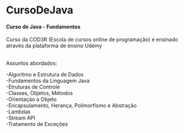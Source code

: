 # CursoDeJava
<h4>Curso de Java - Fundamentos</h4>
Curso da COD3R (Escola de cursos online de programação) e ensinado através da plataforma de ensino Udemy<br /><br />

Assuntos abordados:

-Algoritmo e Estrutura de Dados<br />
-Fundamentos da Linguagem Java<br />
-Etruturas de Controle<br />
-Classes, Objetos, Métodos<br />
-Orientação a Objeto<br />
-Encapsulamento, Herança, Polimorfismo e Abstração<br />
-Lambdas<br />
-Stream API<br />
-Tratamento de Exceções<br />

